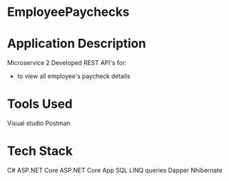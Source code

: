 # EmployeePaychecks

# Application Description
Microservice 2
Developed REST API's for:
- to view all employee's paycheck details

# Tools Used
Visual studio
Postman

# Tech Stack 
C#
ASP.NET Core
ASP.NET Core App
SQL
LINQ queries
Dapper
Nhibernate